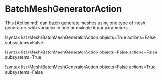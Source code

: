 # BatchMeshGeneratorAction

This [Action.md] can batch generate meshes using one type of mesh generators with variation in one or multiple input parameters.

!syntax list /Mesh/BatchMeshGeneratorAction objects=True actions=False subsystems=False

!syntax list /Mesh/BatchMeshGeneratorAction objects=False actions=False subsystems=True

!syntax list /Mesh/BatchMeshGeneratorAction objects=False actions=True subsystems=False

